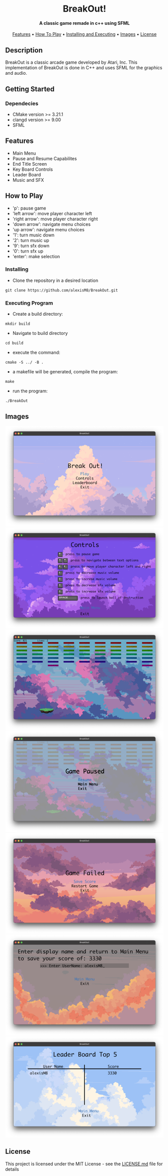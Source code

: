 <h1 align="center">
    BreakOut!
  <br>
</h1>

<h4 align="center"> 
A classic game remade in c++ using SFML
</h4>
<p align="center">
  <a href="#features">Features</a> •
  <a href="#how-to-play">How To Play</a> •
  <a href="#installing">Installing and Executing</a> •
  <a href="#images">Images</a> •
  <a href="#license">License</a>
</p>

## Description

BreakOut is a classic arcade game developed by Atari, Inc. This implementation of BreakOut is done in C++ and uses SFML for the graphics and audio. 

## Getting Started 

### Dependecies

* CMake version >= 3.21.1
* clangd version >= 9.00
* SFML

## Features

 - Main Menu
 - Pause and Resume Capabilites
 - End Title Screen
 - Key Board Controls
 - Leader Board
 - Music and SFX

## How to Play

 - 'p': pause game
 - 'left arrow': move player character left 
 - 'right arrow': move player character right
 - 'down arrow': navigate menu choices 
 - 'up arrow': navigate menu choices 
 - '1': turn music down
 - '2': turn music up
 - '9': turn sfx down
 - '0': turn sfx up
 - 'enter': make selection

### Installing

* Clone the repository in a desired location
```
git clone https://github.com/alexisM8/BreakOut.git
```

### Executing Program

* Create a build directory: 
```
mkdir build
```
* Navigate to build directory
```
cd build
```
* execute the command:
```
cmake -S ../ -B .
```
* a makefile will be generated, compile the program:
```
make
```
* run the program:
```
./BreakOut
```
## Images 
![Main Menu](https://github.com/alexisM8/BreakOut/blob/main/images/mainmenu.png)
![Controls](https://github.com/alexisM8/BreakOut/blob/main/images/controls.png)
![Game Play](https://github.com/alexisM8/BreakOut/blob/main/images/gameplay.png)
![Paused Game](https://github.com/alexisM8/BreakOut/blob/main/images/paused.png)
![Game Over](https://github.com/alexisM8/BreakOut/blob/main/images/gameover.png)
![Save Score](https://github.com/alexisM8/BreakOut/blob/main/images/savescore.png)
![Leader Board](https://github.com/alexisM8/BreakOut/blob/main/images/leaderboard.png)

## License
This project is licensed under the MIT License - see the [LICENSE.md](https://github.com/alexisM8/BreakOut/blob/main/LICENSE) file for details
